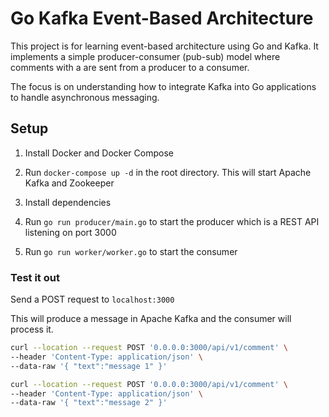 # Go Kafka Event-Based Architecture

This project is for learning event-based architecture using Go and Kafka. It implements a simple producer-consumer (pub-sub) model where comments with a are sent from a producer to a consumer.

The focus is on understanding how to integrate Kafka into Go applications to handle asynchronous messaging.

## Setup

1. Install Docker and Docker Compose

2. Run `docker-compose up -d` in the root directory. This will start Apache Kafka and Zookeeper

3. Install dependencies

4. Run `go run producer/main.go` to start the producer which is a REST API listening on port 3000

5. Run `go run worker/worker.go` to start the consumer

### Test it out

Send a POST request to `localhost:3000`

This will produce a message in Apache Kafka and the consumer will process it.

```bash
curl --location --request POST '0.0.0.0:3000/api/v1/comment' \
--header 'Content-Type: application/json' \
--data-raw '{ "text":"message 1" }'

curl --location --request POST '0.0.0.0:3000/api/v1/comment' \
--header 'Content-Type: application/json' \
--data-raw '{ "text":"message 2" }'
```
